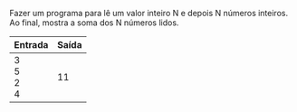 Fazer um programa para lê um valor inteiro N e depois N números inteiros. Ao final, mostra a soma dos N números lidos.

| Entrada                | Saída |
| ---------------------- | ----- |
| 3<br />5<br />2<br />4 | 11    |

